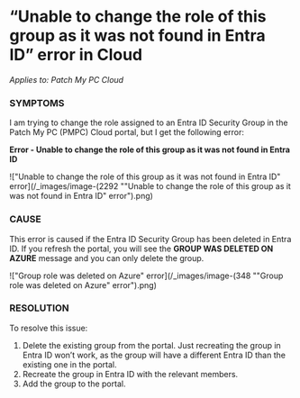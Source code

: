 # “Unable to change the role of this group as it was not found in Entra ID” error in Cloud

_Applies to: Patch My PC Cloud_

### SYMPTOMS

I am trying to change the role assigned to an Entra ID Security Group in the Patch My PC (PMPC) Cloud portal, but I get the following error:

**Error - Unable to change the role of this group as it was not found in Entra ID**

!["Unable to change the role of this group as it was not found in Entra ID" error](/_images/image-(2292 "\"Unable to change the role of this group as it was not found in Entra ID\" error").png)

### CAUSE

This error is caused if the Entra ID Security Group has been deleted in Entra ID. If you refresh the portal, you will see the **GROUP WAS DELETED ON AZURE** message and you can only delete the group.

!["Group role was deleted on Azure" error](/_images/image-(348 "\"Group role was deleted on Azure\" error").png)

### RESOLUTION

To resolve this issue:

1. Delete the existing group from the portal. Just recreating the group in Entra ID won’t work, as the group will have a different Entra ID than the existing one in the portal.
2. Recreate the group in Entra ID with the relevant members.
3. Add the group to the portal.